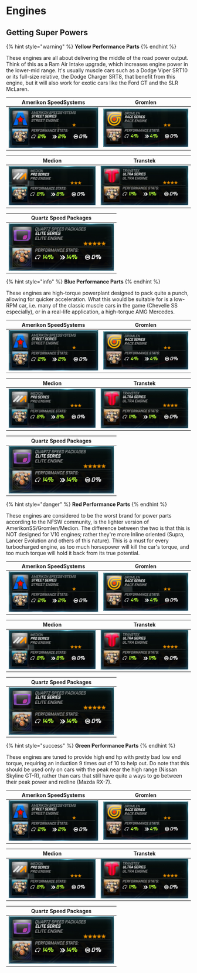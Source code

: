 # Engines

## Getting Super Powers

{% hint style="warning" %}
**Yellow Performance Parts**
{% endhint %}

These engines are all about delivering the middle of the road power output. Think of this as a Ram Air Intake upgrade, which increases engine power in the lower-mid range. It's usually muscle cars such as a Dodge Viper SRT10 or its full-size relative, the Dodge Charger SRT8, that benefit from this engine, but it will also work for exotic cars like the Ford GT and the SLR McLaren.

| Amerikon SpeedSystems | Gromlen |
| :---: | :---: |
| ![](../.gitbook/assets/amerikon_engine.png) | ![](../.gitbook/assets/gromlen_engine.png) |

| Medion | Transtek |
| :---: | :---: |
| ![](../.gitbook/assets/medion_engine.png) | ![](../.gitbook/assets/transtek_engine.png) |

| Quartz Speed Packages |
| :---: |
| ![](../.gitbook/assets/elitebeigeengine.png) |

{% hint style="info" %}
**Blue Performance Parts**
{% endhint %}

These engines are high-torque powerplant designed to pack quite a punch, allowing for quicker acceleration. What this would be suitable for is a low-RPM car, i.e. many of the classic muscle cars in the game \(Chevelle SS especially\), or in a real-life application, a high-torque AMG Mercedes.

| Amerikon SpeedSystems | Gromlen |
| :---: | :---: |
| ![](../.gitbook/assets/amerikon_engine.png) | ![](../.gitbook/assets/gromlen_engine.png) |

| Medion | Transtek |
| :---: | :---: |
| ![](../.gitbook/assets/medion_engine.png) | ![](../.gitbook/assets/transtek_engine.png) |

| Quartz Speed Packages |
| :---: |
| ![](../.gitbook/assets/elitebeigeengine.png) |

{% hint style="danger" %}
**Red Performance Parts**
{% endhint %}

These engines are considered to be the worst brand for power parts according to the NFSW community, is the lighter version of AmerikonSS/Gromlen/Medion. The difference between the two is that this is NOT designed for V10 engines; rather they're more Inline oriented \(Supra, Lancer Evolution and others of this nature\). This is a must for every turbocharged engine, as too much horsepower will kill the car's torque, and too much torque will hold it back from its true potential.

| Amerikon SpeedSystems | Gromlen |
| :---: | :---: |
| ![](../.gitbook/assets/amerikon_engine.png) | ![](../.gitbook/assets/gromlen_engine.png) |

| Medion | Transtek |
| :---: | :---: |
| ![](../.gitbook/assets/medion_engine.png) | ![](../.gitbook/assets/transtek_engine.png) |

| Quartz Speed Packages |
| :---: |
| ![](../.gitbook/assets/elitebeigeengine.png) |

{% hint style="success" %}
**Green Performance Parts**
{% endhint %}

These engines are tuned to provide high end hp with pretty bad low end torque, requiring an induction 9 times out of 10 to help out. Do note that this should be used only on cars with the peak near the high range \(Nissan Skyline GT-R\), rather than cars that still have quite a ways to go between their peak power and redline \(Mazda RX-7\).

| Amerikon SpeedSystems | Gromlen |
| :---: | :---: |
| ![](../.gitbook/assets/amerikon_engine.png) | ![](../.gitbook/assets/gromlen_engine.png) |

| Medion | Transtek |
| :---: | :---: |
| ![](../.gitbook/assets/medion_engine.png) | ![](../.gitbook/assets/transtek_engine.png) |

| Quartz Speed Packages |
| :---: |
| ![](../.gitbook/assets/elitebeigeengine.png) |

